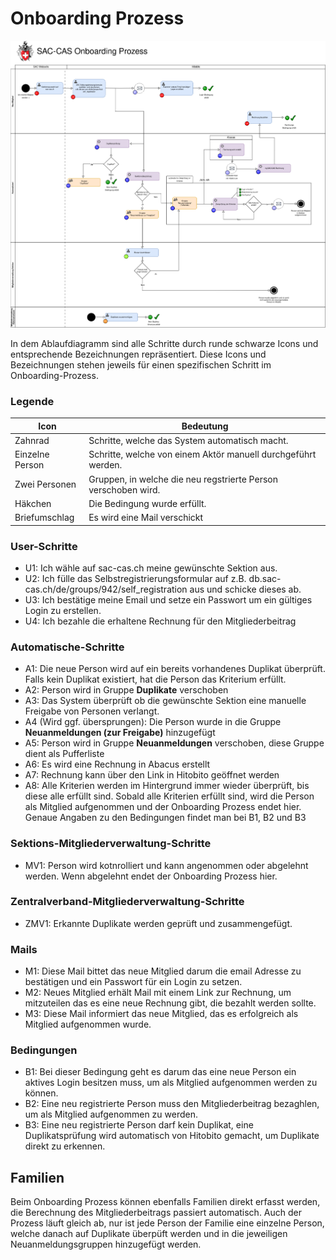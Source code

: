 # Onboarding Prozess

![Ablaufdiagramm](ablaufdiagramm.drawio.png)

In dem Ablaufdiagramm sind alle Schritte durch runde schwarze Icons und entsprechende Bezeichnungen repräsentiert. Diese Icons und Bezeichnungen stehen jeweils für einen spezifischen Schritt im Onboarding-Prozess.

### Legende
| Icon | Bedeutung |
|------|------|
|  Zahnrad  | Schritte, welche das System automatisch macht. |
|  Einzelne Person  | Schritte, welche von einem Aktör manuell durchgeführt werden. |
|  Zwei Personen  | Gruppen, in welche die neu regstrierte Person verschoben wird. |
| Häkchen | Die Bedingung wurde erfüllt. |
| Briefumschlag | Es wird eine Mail verschickt |





### User-Schritte
- U1: Ich wähle auf sac-cas.ch meine gewünschte Sektion aus.
- U2: Ich fülle das Selbstregistrierungsformular auf z.B. db.sac-cas.ch/de/groups/942/self_registration aus und schicke dieses ab.
- U3: Ich bestätige meine Email und setze ein Passwort um ein gültiges Login zu erstellen.
- U4: Ich bezahle die erhaltene Rechnung für den Mitgliederbeitrag

### Automatische-Schritte
- A1: Die neue Person wird auf ein bereits vorhandenes Duplikat überprüft. Falls kein Duplikat existiert, hat die Person das Kriterium erfüllt.
- A2: Person wird in Gruppe **Duplikate** verschoben
- A3: Das System überprüft ob die gewünschte Sektion eine manuelle Freigabe von Personen verlangt.
- A4 (Wird ggf. übersprungen): Die Person wurde in die Gruppe **Neuanmeldungen (zur Freigabe)** hinzugefügt
- A5: Person wird in Gruppe **Neuanmeldungen** verschoben, diese Gruppe dient als Pufferliste
- A6: Es wird eine Rechnung in Abacus erstellt
- A7: Rechnung kann über den Link in Hitobito geöffnet werden
- A8: Alle Kriterien werden im Hintergrund immer wieder überprüft, bis diese alle erfüllt sind. Sobald alle Kriterien erfüllt sind, wird die Person als Mitglied aufgenommen und der Onboarding Prozess endet hier. Genaue Angaben zu den Bedingungen findet man bei B1, B2 und B3

### Sektions-Mitgliederverwaltung-Schritte
- MV1: Person wird kotnrolliert und kann angenommen oder abgelehnt werden. Wenn abgelehnt endet der Onboarding Prozess hier.

### Zentralverband-Mitgliederverwaltung-Schritte
- ZMV1: Erkannte Duplikate werden geprüft und zusammengefügt.

### Mails
- M1: Diese Mail bittet das neue Mitglied darum die email Adresse zu bestätigen und ein Passwort für ein Login zu setzen.
- M2: Neues Mitglied erhält Mail mit einem Link zur Rechnung, um mitzuteilen das es eine neue Rechnung gibt, die bezahlt werden sollte.
- M3: Diese Mail informiert das neue Mitglied, das es erfolgreich als Mitglied aufgenommen wurde.

### Bedingungen
- B1: Bei dieser Bedingung geht es darum das eine neue Person ein aktives Login besitzen muss, um als Mitglied aufgenommen werden zu können.
- B2: Eine neu registrierte Person muss den Mitgliederbeitrag bezaghlen, um als Mitglied aufgenommen zu werden.
- B3: Eine neu registrierte Person darf kein Duplikat, eine Duplikatsprüfung wird automatisch von Hitobito gemacht, um Duplikate direkt zu erkennen.

## Familien
Beim Onboarding Prozess können ebenfalls Familien direkt erfasst werden, die Berechnung des Mitgliederbeitrags passiert automatisch. Auch der Prozess läuft gleich ab, nur ist jede Person der Familie eine einzelne Person, welche danach auf Duplikate überpüft werden und in die jeweiligen Neuanmeldungsgruppen hinzugefügt werden.
